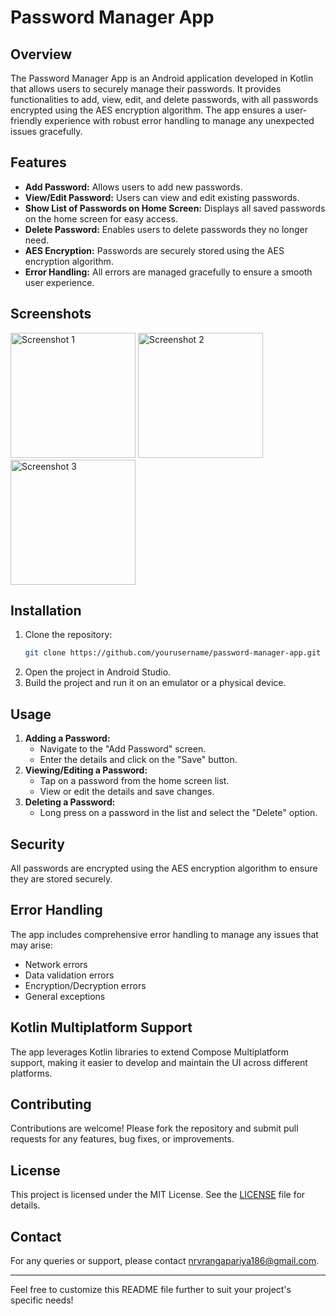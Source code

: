 # Password Manager App

## Overview
The Password Manager App is an Android application developed in Kotlin that allows users to securely manage their passwords. It provides functionalities to add, view, edit, and delete passwords, with all passwords encrypted using the AES encryption algorithm. The app ensures a user-friendly experience with robust error handling to manage any unexpected issues gracefully.

## Features
- **Add Password:** Allows users to add new passwords.
- **View/Edit Password:** Users can view and edit existing passwords.
- **Show List of Passwords on Home Screen:** Displays all saved passwords on the home screen for easy access.
- **Delete Password:** Enables users to delete passwords they no longer need.
- **AES Encryption:** Passwords are securely stored using the AES encryption algorithm.
- **Error Handling:** All errors are managed gracefully to ensure a smooth user experience.

## Screenshots
<img src="https://github.com/Nirav186/Password-Manager/assets/59496724/bcbe8ca9-045b-40b8-8d22-38c334cc877a" alt="Screenshot 1" width="200"/>
<img src="https://github.com/Nirav186/Password-Manager/assets/59496724/61c2996b-70f4-46d6-86e7-015cb0dfde55" alt="Screenshot 2" width="200"/>
<img src="https://github.com/Nirav186/Password-Manager/assets/59496724/98cfc778-5196-4fbb-9c6e-41ff49f1727c" alt="Screenshot 3" width="200"/>

## Installation
1. Clone the repository:
    ```bash
    git clone https://github.com/yourusername/password-manager-app.git
    ```
2. Open the project in Android Studio.
3. Build the project and run it on an emulator or a physical device.

## Usage
1. **Adding a Password:**
    - Navigate to the "Add Password" screen.
    - Enter the details and click on the "Save" button.
2. **Viewing/Editing a Password:**
    - Tap on a password from the home screen list.
    - View or edit the details and save changes.
3. **Deleting a Password:**
    - Long press on a password in the list and select the "Delete" option.

## Security
All passwords are encrypted using the AES encryption algorithm to ensure they are stored securely.

## Error Handling
The app includes comprehensive error handling to manage any issues that may arise:
- Network errors
- Data validation errors
- Encryption/Decryption errors
- General exceptions

## Kotlin Multiplatform Support
The app leverages Kotlin libraries to extend Compose Multiplatform support, making it easier to develop and maintain the UI across different platforms.

## Contributing
Contributions are welcome! Please fork the repository and submit pull requests for any features, bug fixes, or improvements.

## License
This project is licensed under the MIT License. See the [LICENSE](LICENSE) file for details.

## Contact
For any queries or support, please contact [nrvrangapariya186@gmail.com](mailto:nrvrangapariya186@gmail.com).

---

Feel free to customize this README file further to suit your project's specific needs!
